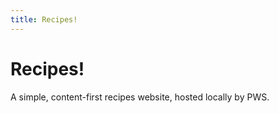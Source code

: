```yaml
---
title: Recipes!
---
```


# Recipes!

A simple, content-first recipes website, hosted locally by PWS. 

